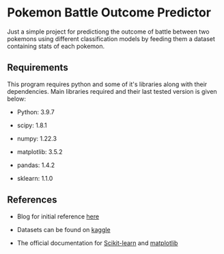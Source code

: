 # Pokemon Battle Outcome Predictor

Just a simple project for predictiong the outcome of battle between two pokemons using different classification models by feeding them a dataset containing stats of each pokemon.

## Requirements

This program requires python and some of it's libraries along with their dependencies. Main libraries required and their last tested version is given below:

* Python: 3.9.7

* scipy: 1.8.1

* numpy: 1.22.3

* matplotlib: 3.5.2

* pandas: 1.4.2

* sklearn: 1.1.0

## References

* Blog for initial reference [here](https://towardsdatascience.com/become-a-pok%C3%A9mon-master-with-machine-learning-f61686542ef1)

* Datasets can be found on [kaggle](https://www.kaggle.com/datasets/terminus7/pokemon-challenge)

* The official documentation for [Scikit-learn](https://scikit-learn.org/stable) and [matplotlib](https://matplotlib.org/stable/api/index)